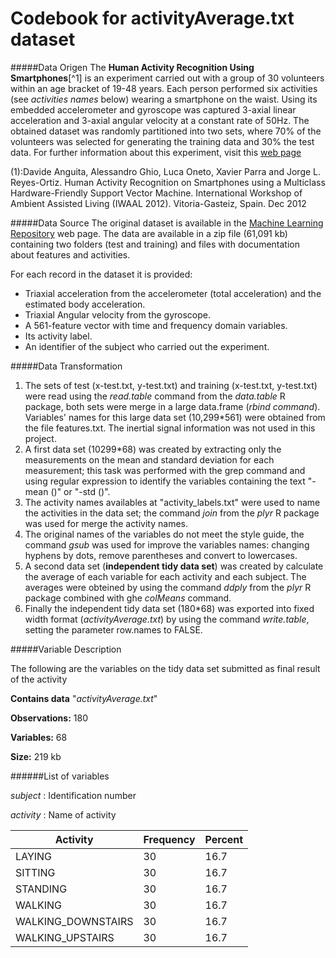 Codebook for activityAverage.txt dataset
========================================================

#####Data Origen 
The **Human Activity Recognition Using Smartphones**[^1] is an experiment carried out with a group of 30 volunteers within an age bracket of 19-48 years. Each person performed six activities (see _activities names_ below) wearing a smartphone  on the waist. Using its embedded accelerometer and gyroscope was  captured 3-axial linear acceleration and 3-axial angular velocity at a constant rate of 50Hz. The obtained dataset was randomly partitioned into two sets, where 70% of the volunteers was selected for generating the training data and 30% the test data. For further information about this experiment, visit this [web page ](http://archive.ics.uci.edu/ml/datasets/Human+Activity+Recognition+Using+Smartphones)

(1):Davide Anguita, Alessandro Ghio, Luca Oneto, Xavier Parra and Jorge L. Reyes-Ortiz. Human Activity Recognition on Smartphones using a Multiclass Hardware-Friendly Support Vector Machine. International Workshop of Ambient Assisted Living (IWAAL 2012). Vitoria-Gasteiz, Spain. Dec 2012

#####Data Source
The original dataset is available in the [Machine Learning Repository](http://archive.ics.uci.edu/ml/machine-learning-databases/00240/) web page.
The data are available in a zip file (61,091 kb) containing two folders (test and training) and files with documentation about features and activities.

For each record in the dataset it is provided: 
- Triaxial acceleration from the accelerometer (total acceleration) and the estimated body acceleration. 
- Triaxial Angular velocity from the gyroscope. 
- A 561-feature vector with time and frequency domain variables. 
- Its activity label. 
- An identifier of the subject who carried out the experiment.

#####Data Transformation
1. The sets of test (x-test.txt, y-test.txt)  and training (x-test.txt, y-test.txt) were read using the _read.table_ command from the  _data.table_ R package, both sets were merge in a large data.frame (_rbind command_). Variables' names for this large data set (10,299*561) were obtained from the file features.txt. The inertial signal information was not used in this project.
2. A first data set (10299*68) was created by extracting only the measurements on the mean and standard deviation for each measurement; this task was performed with the grep command and using regular expression to identify the variables containing the text "-mean ()" or "-std ()".
3. The activity names availables at "activity\_labels.txt" were used to name the activities in the data set; the command _join_  from the _plyr_ R package was used for merge the activity names.
4. The original names of the variables do not meet the style guide, the command _gsub_ was used for improve the variables names: changing hyphens by dots, remove parentheses and convert to lowercases.
5. A second data set (**independent tidy data set**) was created by calculate the average of each variable for each activity and each subject. The averages were obteined by using the command _ddply_ from  the _plyr_ R package combined with ghe _colMeans_ command.
6. Finally the independent tidy data set (180*68) was exported into fixed width format (_activityAverage.txt_) by using the command _write.table_, setting the parameter row.names to FALSE.

#####Variable Description

The following are the variables on the tidy data set submitted as final result of the activity

**Contains data** "_activityAverage.txt_"

**Observations:** 180

**Variables:** 68

**Size:** 219 kb

######List of variables

*subject*    : Identification number

*activity* 	 : Name of activity	  

|Activity |Frequency |Percent|
---|---|---|
LAYING                   |30    |16.7
SITTING                   |30    |16.7
STANDING                  |30    |16.7
WALKING                   |30    |16.7
WALKING_DOWNSTAIRS        |30    |16.7
WALKING_UPSTAIRS          |30    |16.7
